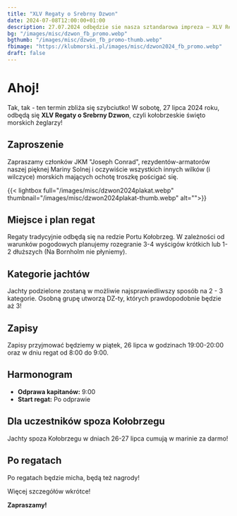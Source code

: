 ```yaml
---
title: "XLV Regaty o Srebrny Dzwon"
date: 2024-07-08T12:00:00+01:00
description: 27.07.2024 odbędzie sie nasza sztandarowa impreza – XLV Regaty o Srebrny Dzwon!.
bg: "/images/misc/dzwon_fb_promo.webp"
bgthumb: "/images/misc/dzwon_fb_promo-thumb.webp"
fbimage: "https://klubmorski.pl/images/misc/dzwon2024_fb_promo.webp"
draft: false
---
```


# Ahoj!

Tak, tak - ten termin zbliża się szybciutko! W sobotę, 27 lipca 2024 roku, odbędą się **XLV Regaty o Srebrny Dzwon**, czyli kołobrzeskie święto morskich żeglarzy!

## Zaproszenie

Zapraszamy członków JKM "Joseph Conrad", rezydentów-armatorów naszej pięknej Mariny Solnej i oczywiście wszystkich innych wilków (i wilczyce) morskich mających ochotę troszkę pościgać się.

{{< lightbox full="/images/misc/dzwon2024plakat.webp" thumbnail="/images/misc/dzwon2024plakat-thumb.webp" alt="">}}

## Miejsce i plan regat

Regaty tradycyjnie odbędą się na redzie Portu Kołobrzeg. W zależności od warunków pogodowych planujemy rozegranie 3-4 wyścigów krótkich lub 1-2 dłuższych (Na Bornholm nie płyniemy).

## Kategorie jachtów

Jachty podzielone zostaną w możliwie najsprawiedliwszy sposób na 2 - 3 kategorie. Osobną grupę utworzą DZ-ty, których prawdopodobnie będzie aż 3!

## Zapisy

Zapisy przyjmować będziemy w piątek, 26 lipca w godzinach 19:00-20:00 oraz w dniu regat od 8:00 do 9:00.

## Harmonogram

- **Odprawa kapitanów:** 9:00
- **Start regat:** Po odprawie

## Dla uczestników spoza Kołobrzegu

Jachty spoza Kołobrzegu w dniach 26-27 lipca cumują w marinie za darmo!

## Po regatach

Po regatach będzie micha, będą też nagrody!

Więcej szczegółów wkrótce!

**Zapraszamy!**
